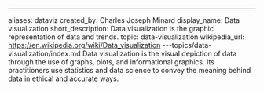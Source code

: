 ---
aliases: dataviz
created_by: Charles Joseph Minard
display_name: Data visualization
short_description: Data visualization is the graphic representation of data and trends.
topic: data-visualization
wikipedia_url: https://en.wikipedia.org/wiki/Data_visualization
---topics/data-visualization/index.md
Data visualization is the visual depiction of data through the use of graphs, plots, and informational graphics. Its practitioners use statistics and data science to convey the meaning behind data in ethical and accurate ways.
